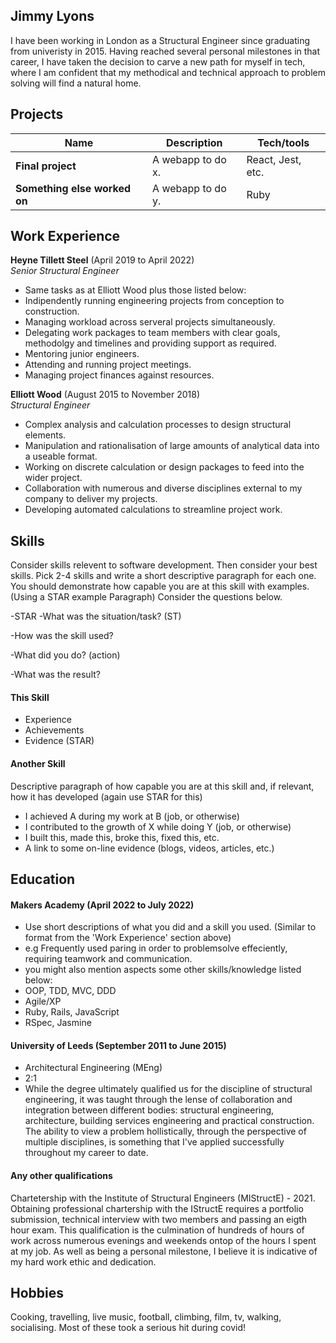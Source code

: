 ## Jimmy Lyons

I have been working in London as a Structural Engineer since graduating from univeristy in 2015. Having reached several personal milestones in that career, I have taken the decision to carve a new path for myself in tech, where I am confident that my methodical and technical approach to problem solving will find a natural home. 

## Projects

| Name                         | Description       | Tech/tools        |
| ---------------------------- | ----------------- | ----------------- |
| **Final project**            | A webapp to do x. | React, Jest, etc. |
| **Something else worked on** | A webapp to do y. | Ruby              |

## Work Experience

**Heyne Tillett Steel** (April 2019 to April 2022)  
_Senior Structural Engineer_

- Same tasks as at Elliott Wood plus those listed below:
- Indipendently running engineering projects from conception to construction.
- Managing workload across serveral projects simultaneously.
- Delegating work packages to team members with clear goals, methodolgy and timelines and providing support as required.
- Mentoring junior engineers.
- Attending and running project meetings. 
- Managing project finances against resources.

**Elliott Wood** (August 2015 to November 2018)  
_Structural Engineer_

- Complex analysis and calculation processes to design structural elements.
- Manipulation and rationalisation of large amounts of analytical data into a useable format.
- Working on discrete calculation or design packages to feed into the wider project.
- Collaboration with numerous and diverse disciplines external to my company to deliver my projects.
- Developing automated calculations to streamline project work.

## Skills

Consider skills relevent to software development. Then consider your best skills. Pick 2-4 skills and write a short descriptive paragraph for each one. You should demonstrate how capable you are at this skill with examples.
(Using a STAR example Paragraph) Consider the questions below.

-STAR
-What was the situation/task? (ST)

-How was the skill used?

-What did you do? (action)

-What was the result?


#### This Skill

- Experience
- Achievements
- Evidence (STAR)

#### Another Skill

Descriptive paragraph of how capable you are at this skill and, if relevant, how it has developed (again use STAR for this)

- I achieved A during my work at B (job, or otherwise)
- I contributed to the growth of X while doing Y (job, or otherwise)
- I built this, made this, broke this, fixed this, etc.
- A link to some on-line evidence (blogs, videos, articles, etc.)

## Education

#### Makers Academy (April 2022 to July 2022)
- Use short descriptions of what you did and a skill you used. (Similar to format from the 'Work Experience' section above)
- e.g Frequently used paring in order to problemsolve effeciently, requiring teamwork and communication.
- you might also mention aspects some other skills/knowledge listed below: 
- OOP, TDD, MVC, DDD
- Agile/XP
- Ruby, Rails, JavaScript
- RSpec, Jasmine

#### University of Leeds (September 2011 to June 2015)

- Architectural Engineering (MEng)
- 2:1
- While the degree ultimately qualified us for the discipline of structural engineering, it was taught through the lense of collaboration and integration
  between different bodies: structural engineering, architecture, building services engineering and practical construction. The ability to view a 
  problem hollistically, through the perspective of multiple disciplines, is something that I've applied successfully throughout my career to date. 

#### Any other qualifications

Chartetership with the Institute of Structural Engineers (MIStructE) - 2021. 
Obtaining professional chartership with the IStructE requires a portfolio submission, technical interview with two members and passing an eigth hour exam.
This qualification is the culmination of hundreds of hours of work across numerous evenings and weekends ontop of the hours I spent at my job. 
As well as being a personal milestone, I believe it is indicative of my hard work ethic and dedication.

## Hobbies

Cooking, travelling, live music, football, climbing, film, tv, walking, socialising. Most of these took a serious hit during covid!
